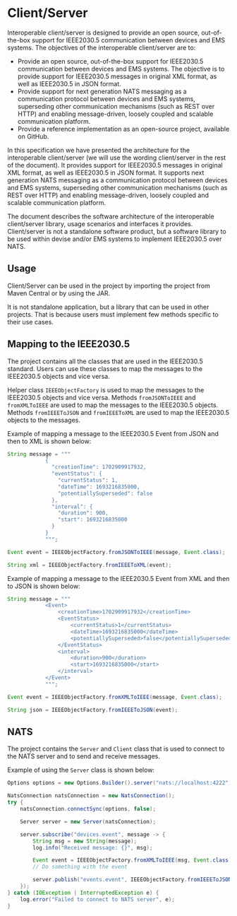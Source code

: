 # Client/Server

Interoperable client/server is designed to provide an open source, out-of-the-box support for IEEE2030.5 communication between devices and EMS systems.
The objectives of the interoperable client/server are to:
- Provide an open source, out-of-the-box support for IEEE2030.5 communication between devices and EMS systems. The objective is to provide support for IEEE2030.5 messages in original XML format, as well as IEEE2030.5 in JSON format.
- Provide support for next generation NATS messaging as a communication protocol between devices and EMS systems, superseding other communication mechanisms (such as REST over HTTP) and enabling message-driven, loosely coupled and scalable communication platform.
- Provide a reference implementation as an open-source project, available on GitHub.

In this specification we have presented the architecture for the interoperable client/server (we will use the wording client/server in the rest of the document). It provides support for IEEE2030.5 messages in original XML format, as well as IEEE2030.5 in JSON format. It supports next generation NATS messaging as a communication protocol between devices and EMS systems, superseding other communication mechanisms (such as REST over HTTP) and enabling message-driven, loosely coupled and scalable communication platform.

The document describes the software architecture of the interoperable client/server library, usage scenarios and interfaces it provides. Client/server is not a standalone software product, but a software library to be used within devise and/or EMS systems to implement IEEE2030.5 over NATS.

## Usage
Client/Server can be used in the project by importing the project from Maven Central or by using the JAR.

It is not standalone application, but a library that can be used in other projects. 
That is because users must implement few methods specific to their use cases.

## Mapping to the IEEE2030.5
The project contains all the classes that are used in the IEEE2030.5 standard.
Users can use these classes to map the messages to the IEEE2030.5 objects and vice versa.

Helper class `IEEEObjectFactory` is used to map the messages to the IEEE2030.5 objects and vice versa.
Methods `fromJSONToIEEE` and `fromXMLToIEEE` are used to map the messages to the IEEE2030.5 objects.
Methods `fromIEEEToJSON` and `fromIEEEToXML` are used to map the IEEE2030.5 objects to the messages.

Example of mapping a message to the IEEE2030.5 Event from JSON and then to XML is shown below:
```java
String message = """
            {
              "creationTime": 1702909917932,
              "eventStatus": {
                "currentStatus": 1,
                "dateTime": 1693216835000,
                "potentiallySuperseded": false
              },
              "interval": {
                "duration": 900,
                "start": 1693216835000
              }
            }
            """;

Event event = IEEEObjectFactory.fromJSONToIEEE(message, Event.class);

String xml = IEEEObjectFactory.fromIEEEToXML(event);
```

Example of mapping a message to the IEEE2030.5 Event from XML and then to JSON is shown below:
```java
String message = """
            <Event>
            	<creationTime>1702909917932</creationTime>
            	<EventStatus>
            		<currentStatus>1</currentStatus>
            		<dateTime>1693216835000</dateTime>
            		<potentiallySuperseded>false</potentiallySuperseded>
            	</EventStatus>
            	<interval>
            		<duration>900</duration>
            		<start>1693216835000</start>
            	</interval>
            </Event>
            """;

Event event = IEEEObjectFactory.fromXMLToIEEE(message, Event.class);

String json = IEEEObjectFactory.fromIEEEToJSON(event);
```

## NATS
The project contains the `Server` and `Client` class that is used to connect to the NATS server and to send and receive messages.

Example of using the `Server` class is shown below:
```java
Options options = new Options.Builder().server("nats://localhost:4222").build();

NatsConnection natsConnection = new NatsConnection();
try {
    natsConnection.connectSync(options, false);

    Server server = new Server(natsConnection);

    server.subscribe("devices.event", message -> {
        String msg = new String(message);
        log.info("Received message: {}", msg);

        Event event = IEEEObjectFactory.fromXMLToIEEE(msg, Event.class);
        // Do something with the event

        server.publish("events.event", IEEEObjectFactory.fromIEEEToJSON(event));
    });
} catch (IOException | InterruptedException e) {
    log.error("Failed to connect to NATS server", e);
}
```